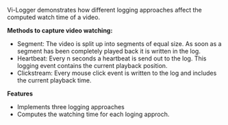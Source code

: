 Vi-Logger demonstrates how different logging approaches affect the computed watch time of a video. 




**Methods to capture video watching:**
* Segment: The video is split up into segments of equal size. As soon as a segment has been completely played back it is written in the log.
* Heartbeat: Every n seconds a heartbeat is send out to the log. This logging event contains the current playback position.
* Clickstream: Every mouse click event is written to the log and includes the current playback time. 

**Features**

* Implements three logging approaches
* Computes the watching time for each loging approch.